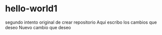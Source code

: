 # hello-world1
segundo intento original de crear repositorio
Aquí escribo los cambios que deseo
Nuevo cambio que deseo

